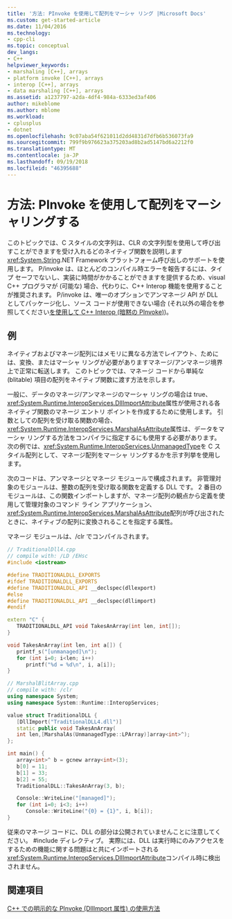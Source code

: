 ```yaml
---
title: '方法: PInvoke を使用して配列をマーシャ リング |Microsoft Docs'
ms.custom: get-started-article
ms.date: 11/04/2016
ms.technology:
- cpp-cli
ms.topic: conceptual
dev_langs:
- C++
helpviewer_keywords:
- marshaling [C++], arrays
- platform invoke [C++], arrays
- interop [C++], arrays
- data marshaling [C++], arrays
ms.assetid: a1237797-a2da-4df4-984a-6333ed3af406
author: mikeblome
ms.author: mblome
ms.workload:
- cplusplus
- dotnet
ms.openlocfilehash: 9c07aba54f621011d2dd4831d7dfb6b536073fa9
ms.sourcegitcommit: 799f9b976623a375203ad8b2ad5147bd6a2212f0
ms.translationtype: MT
ms.contentlocale: ja-JP
ms.lasthandoff: 09/19/2018
ms.locfileid: "46395688"
---
```

# <a name="how-to-marshal-arrays-using-pinvoke"></a>方法: PInvoke を使用して配列をマーシャリングする

このトピックでは、C スタイルの文字列は、CLR の文字列型を使用して呼び出すことができますを受け入れるどのネイティブ関数を説明します<xref:System.String>.NET Framework プラットフォーム呼び出しのサポートを使用します。 P/invoke は、ほとんどのコンパイル時エラーを報告するには、タイプ セーフでないし、実装に時間がかかることができますを提供するため、visual C++ プログラマが (可能な) 場合、代わりに、C++ Interop 機能を使用することが推奨されます。 P/invoke は、唯一のオプションでアンマネージ API が DLL としてパッケージ化し、ソース コードが使用できない場合 (それ以外の場合を参照してください[を使用して C++ Interop (暗黙の PInvoke)](../dotnet/using-cpp-interop-implicit-pinvoke.md))。

## <a name="example"></a>例

ネイティブおよびマネージ配列にはメモリに異なる方法でレイアウト、ためには、変換、またはマーシャ リングが必要がありますマネージ/アンマネージ境界上で正常に転送します。 このトピックでは、マネージ コードから単純な (blitable) 項目の配列をネイティブ関数に渡す方法を示します。

一般に、データのマネージ/アンマネージのマーシャ リングの場合は true、<xref:System.Runtime.InteropServices.DllImportAttribute>属性が使用される各ネイティブ関数のマネージ エントリ ポイントを作成するために使用します。 引数としての配列を受け取る関数の場合、<xref:System.Runtime.InteropServices.MarshalAsAttribute>属性は、データをマーシャ リングする方法をコンパイラに指定するにも使用する必要があります。 次の例では、<xref:System.Runtime.InteropServices.UnmanagedType>を C スタイル配列として、マネージ配列をマーシャ リングするかを示す列挙を使用します。

次のコードは、アンマネージとマネージ モジュールで構成されます。 非管理対象のモジュールは、整数の配列を受け取る関数を定義する DLL です。 2 番目のモジュールは、この関数インポートしますが、マネージ配列の観点から定義を使用して管理対象のコマンド ライン アプリケーション、<xref:System.Runtime.InteropServices.MarshalAsAttribute>配列が呼び出されたときに、ネイティブの配列に変換されることを指定する属性。

マネージ モジュールは、/clr でコンパイルされます。

```cpp
// TraditionalDll4.cpp
// compile with: /LD /EHsc
#include <iostream>

#define TRADITIONALDLL_EXPORTS
#ifdef TRADITIONALDLL_EXPORTS
#define TRADITIONALDLL_API __declspec(dllexport)
#else
#define TRADITIONALDLL_API __declspec(dllimport)
#endif

extern "C" {
   TRADITIONALDLL_API void TakesAnArray(int len, int[]);
}

void TakesAnArray(int len, int a[]) {
   printf_s("[unmanaged]\n");
   for (int i=0; i<len; i++)
      printf("%d = %d\n", i, a[i]);
}
```

```cpp
// MarshalBlitArray.cpp
// compile with: /clr
using namespace System;
using namespace System::Runtime::InteropServices;

value struct TraditionalDLL {
   [DllImport("TraditionalDLL4.dll")]
   static public void TakesAnArray(
   int len,[MarshalAs(UnmanagedType::LPArray)]array<int>^);
};

int main() {
   array<int>^ b = gcnew array<int>(3);
   b[0] = 11;
   b[1] = 33;
   b[2] = 55;
   TraditionalDLL::TakesAnArray(3, b);

   Console::WriteLine("[managed]");
   for (int i=0; i<3; i++)
      Console::WriteLine("{0} = {1}", i, b[i]);
}
```

従来のマネージ コードに、DLL の部分は公開されていませんことに注意してください。 #include ディレクティブ。 実際には、DLL は実行時にのみアクセスをするための機能に関する問題はと共にインポートされる<xref:System.Runtime.InteropServices.DllImportAttribute>コンパイル時に検出されません。

## <a name="see-also"></a>関連項目

[C++ での明示的な PInvoke (DllImport 属性) の使用方法](../dotnet/using-explicit-pinvoke-in-cpp-dllimport-attribute.md)